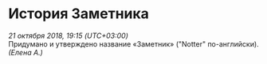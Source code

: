 История Заметника
=================

*21 октября 2018, 19:15 (UTC+03:00)*  
Придумано и утверждено название «Заметник» ("Notter" по-английски).  
*(Елена А.)*
